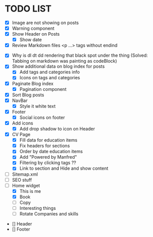 # TODO LIST

-   [x] Image are not showing on posts
-   [x] Warning component
-   [x] Show Header on Posts
    -   [x] Show date
-   [x] Review Markdown files <p ...> tags without endind </p>
-   [x] Why is dl dt dd rendering that black spot under the thing (Solved: Tabbing on markdown was painting as codeBlock)
-   [x] Show additional data on blog index for posts
    -   [x] Add tags and categories info
    -   [x] Icons on tags and categories
-   [x] Paginate Blog index
    -   [x] Pagination component
-   [x] Sort Blog posts
-   [x] NavBar
    -   [x] Style it white text
-   [x] Footer
    -   [x] Social icons on footer
-   [x] Add icons
    -   [x] Add drop shadow to icon on Header
-   [x] CV Page
    -   [x] Fill data for education items
    -   [x] Fix headers for sections
    -   [x] Order by date education items
    -   [x] Add "Powered by Manfred"
    -   [x] Filtering by clicking tags ??
    -   [x] Link to section and Hide and show content
-   [ ] Sitemap.xml
-   [ ] SEO stuff
-   [ ] Home widget
    -   [x] This is me
    -   [x] Book
    -   [ ] Copy
    -   [ ] Interesting things
    -   [ ] Rotate Companies and skills
-   [] Header
-   [] Footer
